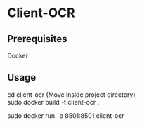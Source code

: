 # Client-OCR

## Prerequisites
Docker

## Usage
cd client-ocr (Move inside project directory)  
sudo docker build -t client-ocr .

sudo docker run -p 8501:8501 client-ocr
